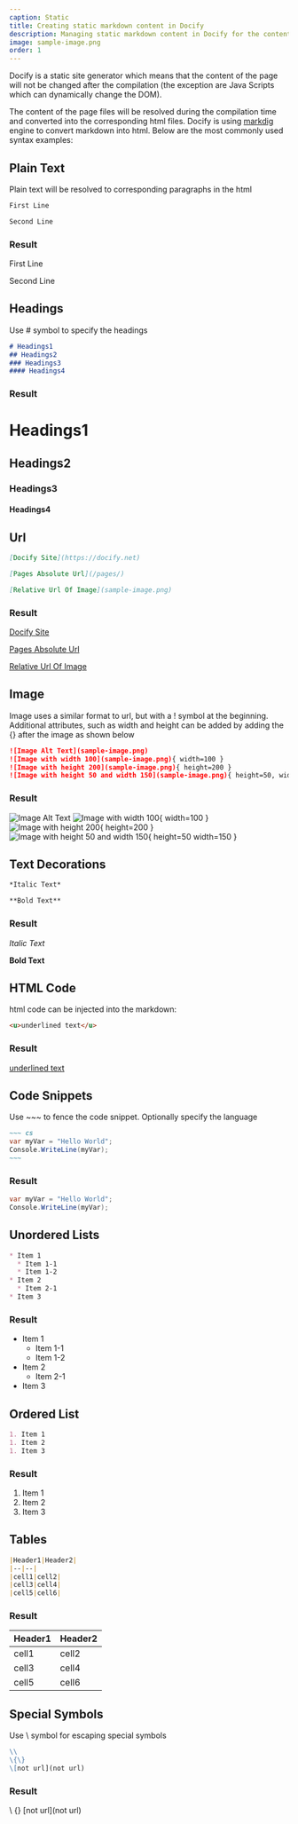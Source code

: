 ```yaml
---
caption: Static
title: Creating static markdown content in Docify
description: Managing static markdown content in Docify for the content of the pages
image: sample-image.png
order: 1
---
```

Docify is a static site generator which means that the content of the page will not be changed after the compilation (the exception are Java Scripts which can dynamically change the DOM).

The content of the page files will be resolved during the compilation time and converted into the corresponding html files. Docify is using [markdig](https://github.com/lunet-io/markdig) engine to convert markdown into html. Below are the most commonly used syntax examples:

## Plain Text

Plain text will be resolved to corresponding paragraphs in the html

~~~ md
First Line

Second Line
~~~

### Result

First Line

Second Line

## Headings

Use # symbol to specify the headings 

~~~ md
# Headings1
## Headings2
### Headings3
#### Headings4
~~~

### Result

# Headings1
## Headings2
### Headings3
#### Headings4

## Url

~~~ md
[Docify Site](https://docify.net)

[Pages Absolute Url](/pages/)

[Relative Url Of Image](sample-image.png)
~~~

### Result

[Docify Site](https://docify.net)

[Pages Absolute Url](/pages/)

[Relative Url Of Image](sample-image.png)

## Image

Image uses a similar format to url, but with a ! symbol at the beginning. Additional attributes, such as width and height can be added by adding the \{\} after the image as shown below

~~~ md
![Image Alt Text](sample-image.png)
![Image with width 100](sample-image.png){ width=100 }
![Image with height 200](sample-image.png){ height=200 }
![Image with height 50 and width 150](sample-image.png){ height=50, width=150 }
~~~

### Result

![Image Alt Text](sample-image.png)
![Image with width 100](sample-image.png){ width=100 }
![Image with height 200](sample-image.png){ height=200 }
![Image with height 50 and width 150](sample-image.png){ height=50 width=150 }

## Text Decorations

~~~ md
*Italic Text*

**Bold Text**
~~~

### Result

*Italic Text*

**Bold Text**

## HTML Code

html code can be injected into the markdown:

~~~ md
<u>underlined text</u>
~~~

### Result

<u>underlined text</u>

## Code Snippets

Use ~~~ to fence the code snippet. Optionally specify the language

``` md
~~~ cs
var myVar = "Hello World";
Console.WriteLine(myVar);
~~~
```

### Result

~~~ cs
var myVar = "Hello World";
Console.WriteLine(myVar);
~~~

## Unordered Lists

~~~ md
* Item 1
  * Item 1-1
  * Item 1-2
* Item 2
  * Item 2-1
* Item 3
~~~

### Result

* Item 1
  * Item 1-1
  * Item 1-2
* Item 2
  * Item 2-1
* Item 3

## Ordered List

~~~ md
1. Item 1
1. Item 2
1. Item 3
~~~

### Result

1. Item 1
1. Item 2
1. Item 3

## Tables

~~~ md
|Header1|Header2|
|--|--|
|cell1|cell2|
|cell3|cell4|
|cell5|cell6|
~~~

### Result

|Header1|Header2|
|--|--|
|cell1|cell2|
|cell3|cell4|
|cell5|cell6|

## Special Symbols

Use \\ symbol for escaping special symbols

~~~ md
\\
\{\}
\[not url](not url)
~~~

### Result

\\
\{\}
\[not url](not url)